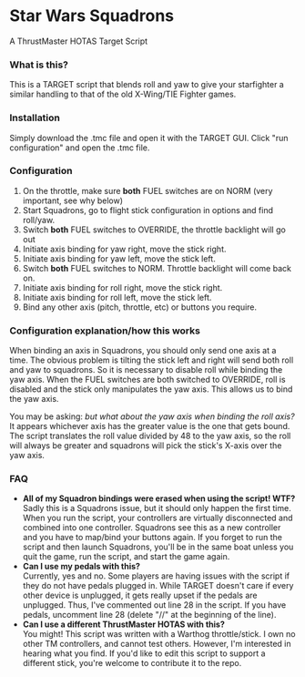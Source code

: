 # Star Wars Squadrons 
A ThrustMaster HOTAS Target Script

### What is this?
This is a TARGET script that blends roll and yaw to give your starfighter a similar handling to that of the old X-Wing/TIE Fighter games.

### Installation
Simply download the .tmc file and open it with the TARGET GUI. Click "run configuration" and open the .tmc file.

### Configuration

1. On the throttle, make sure **both** FUEL switches are on NORM (very important, see why below)
1. Start Squadrons, go to flight stick configuration in options and find roll/yaw.
1. Switch **both** FUEL switches to OVERRIDE, the throttle backlight will go out
1. Initiate axis binding for yaw right, move the stick right.
1. Initiate axis binding for yaw left, move the stick left.
1. Switch **both** FUEL switches to NORM.  Throttle backlight will come back on.
1. Initiate axis binding for roll right, move the stick right.
1. Initiate axis binding for roll left, move the stick left.
1. Bind any other axis (pitch, throttle, etc) or buttons you require.

### Configuration explanation/how this works

When binding an axis in Squadrons, you should only send one axis at a time.  The obvious problem is tilting the stick left and right will send both roll and yaw to squadrons.  So it is necessary to disable roll while binding the yaw axis.  When the FUEL switches are both switched to OVERRIDE, roll is disabled and the stick only manipulates the yaw axis.  This allows us to bind the yaw axis.

You may be asking: *but what about the yaw axis when binding the roll axis?*  It appears whichever axis has the greater value is the one that gets bound.  The script translates the roll value divided by 48 to the yaw axis, so the roll will always be greater and squadrons will pick the stick's X-axis over the yaw axis.

### FAQ ###

* **All of my Squadron bindings were erased when using the script!  WTF?** <br />Sadly this is a Squadrons issue, but it should only happen the first time.  When you run the script, your controllers are virtually disconnected and combined into one controller.  Squadrons see this as a new controller and you have to map/bind your buttons again.  If you forget to run the script and then launch Squadrons, you'll be in the same boat unless you quit the game, run the script, and start the game again.
* **Can I use my pedals with this?** <br /> Currently, yes and no.  Some players are having issues with the script if they do not have pedals plugged in.  While TARGET doesn't care if every other device is unplugged, it gets really upset if the pedals are unplugged.  Thus, I've commented out line 28 in the script.  If you have pedals, uncomment line 28 (delete "//" at the beginning of the line).
* **Can I use a different ThrustMaster HOTAS with this?** <br /> You might!  This script was written with a Warthog throttle/stick.  I own no other TM controllers, and cannot test others.  However, I'm interested in hearing what you find.  If you'd like to edit this script to support a different stick, you're welcome to contribute it to the repo.

